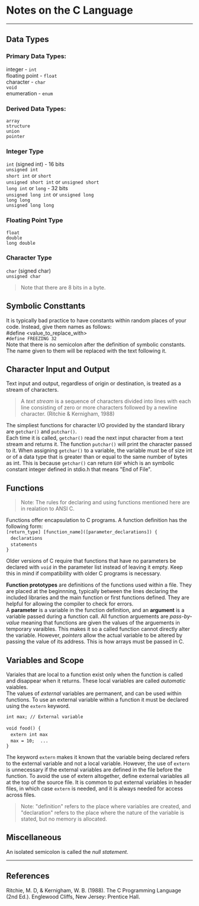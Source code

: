 # Notes on the C Language
---
## Data Types

### Primary Data Types:
integer - `int`\
floating point - `float`\
character - `char`\
`void`\
enumeration - `enum`

### Derived Data Types:
`array`\
`structure`\
`union`\
`pointer`

### Integer Type
`int` (signed int) - 16 bits\
`unsigned int`\
`short int` or `short`\
`unsigned short int` or `unsigned short`\
`long int` or `long` - 32 bits\
`unsigned long int` or `unsigned long`\
`long long`\
`unsigned long long`

### Floating Point Type
`float`\
`double`\
`long double`

### Character Type
`char` (signed char)\
`unsigned char`

> Note that there are 8 bits in a byte.

## Symbolic Consttants 

It is typically bad practice to have constants within random places of your code. Instead, 
give them names as follows:\
#define <NAME> <value_to_replace_with>\
`#define FREEZING 32`\
Note that there is no semicolon after the definition of symbolic constants. The name given 
to them will be replaced with the text following it.

## Character Input and Output

Text input and output, regardless of origin or destination, is treated as a stream of characters.  

> A _text stream_ is a sequence of characters divided into lines with each line consisting of zero 
> or more characters followed by a newline character. (Ritchie & Kernigham, 1988)

The simpliest functions for character I/O provided by the standard library are `getchar()` and `putchar()`.\
Each time it is called, `getchar()` read the next input character from a text stream and returns it. The function 
`putchar()` will print the character passed to it. When assigning `getchar()` to a variable, the variable must be 
of size int or of a data type that is greater than or equal to the same number of bytes as int. This is because 
`getchar()` can return `EOF` which is an symbolic constant integer defined in stdio.h that means "End of File".

## Functions

> Note: The rules for declaring and using functions mentioned here are in realation to ANSI C.

Functions offer encapsulation to C programs. A function definition has the following form:\
`[return_type] [function_name]([parameter_declarations]) {`\
&nbsp;&nbsp;&nbsp;`declarations`\
&nbsp;&nbsp;&nbsp;`statements`\
`}`

Older versions of C require that functions that have no parameters be declared with `void` in the parameter list instead
of leaving it empty. Keep this in mind if compatibility with older C programs is necessary.

**Function prototypes** are definitions of the functions used within a file. They are placed at the beginnning, typically 
between the lines declaring the included libraries and the main function or first functions defined. They are helpful for 
allowing the compiler to check for errors.\
A **parameter** is a variable in the function definition, and an **argument** is a variable passed during a function call. 
All function arguements are _pass-by-value_ meaning that functions are given the values of the arguements in temporary varaibles. 
This makes it so a called function cannot directly alter the variable. However, _pointers_ allow the actual variable to be altered 
by passing the value of its address. This is how arrays must be passed in C.

## Variables and Scope

Variales that are local to a function exist only when the function is called and disappear when it returns. These local variables are 
called _automatic_ vaiables.\
The values of _external_ variables are permanent, and can be used within functions. To use an external variable within a function it
must be declared using the `extern` keyword.

`int max; // External variable`\
\
`void food() {`\
&nbsp;&nbsp;&nbsp;`extern int max`\
&nbsp;&nbsp;&nbsp;`max = 10;`
&nbsp;&nbsp;&nbsp;`...`\
`}`

The keyword `extern` makes it known that the variable being declared refers to the external variable and not a local variable.
However, the use of `extern` is unnecessary if the external variables are defined in the file before the function. To avoid
the use of extern altogether, define external variables all at the top of the source file. It is common to put external 
variables in header files, in which case `extern` is needed, and it is always needed for access across files.

> Note: "definition" refers to the place where variables are created, and "declaration" refers to the place where the nature
> of the variable is stated, but no memory is allocated.


## Miscellaneous

An isolated semicolon is called the _null statement_.

---

## References

Ritchie, M. D, & Kernigham, W. B. (1988). The C Programming Language (2nd Ed.). Englewood Cliffs, New Jersey: Prentice Hall.
